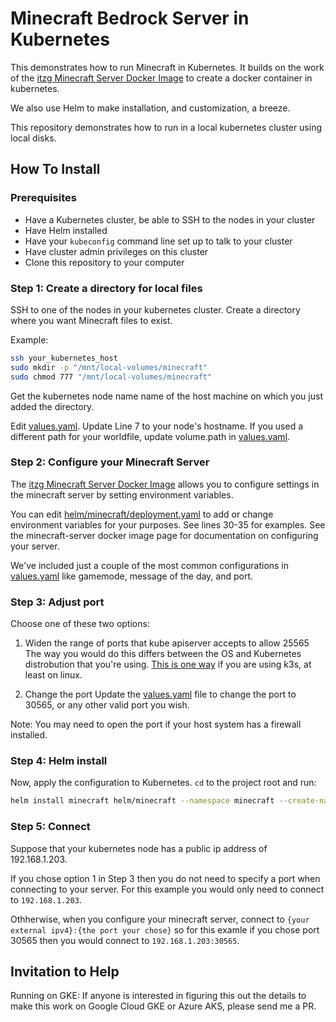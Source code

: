 Minecraft Bedrock Server in Kubernetes
==============

This demonstrates how to run Minecraft in Kubernetes. It builds on the work of 
the [itzg Minecraft Server Docker Image](https://hub.docker.com/r/itzg/minecraft-server/) 
to create a docker container in kubernetes.

We also use Helm to make installation, and customization, a breeze.

This repository demonstrates how to run in a local kubernetes cluster using
local disks. 

How To Install
------

### Prerequisites 
* Have a Kubernetes cluster, be able to SSH to the nodes in your cluster
* Have Helm installed
* Have your `kubeconfig` command line set up to talk to your cluster
* Have cluster admin privileges on this cluster
* Clone this repository to your computer

### Step 1: Create a directory for local files

SSH to one of the nodes in your kubernetes cluster. Create a directory where you want Minecraft files to exist.

Example:

```bash
ssh your_kubernetes_host
sudo mkdir -p "/mnt/local-volumes/minecraft"
sudo chmod 777 "/mnt/local-volumes/minecraft"
```

Get the kubernetes node name name of the host machine
on which you just added the directory.

Edit [values.yaml](helm/minecraft/values.yaml#L7). Update Line 7 to your node's hostname.
If you used a different path for your worldfile, update volume.path in [values.yaml](helm/minecraft/values.yaml#L17).

### Step 2: Configure your Minecraft Server

The [itzg Minecraft Server Docker Image](https://hub.docker.com/r/itzg/minecraft-server/) 
allows you to configure settings in the minecraft
server by setting environment variables. 

You can edit [helm/minecraft/deployment.yaml](helm/minecraft/templates/deployment.yaml#L1) to add or
change environment variables for your purposes. See lines 30-35 for examples. See the minecraft-server docker image page for documentation on configuring your server.

We've included just a couple of the most common configurations in [values.yaml](helm/minecraft/values.yaml#L10) like gamemode, message of the day, and port.

### Step 3: Adjust port

Choose one of these two options:

1. Widen the range of ports that kube apiserver accepts to allow 25565
The way you would do this differs between the OS and Kubernetes distrobution that you're using.
[This is one way](https://github.com/k3s-io/k3s/issues/444#issuecomment-751653917) if you are using k3s, at least on linux.

2. Change the port
Update the [values.yaml](helm/minecraft/values.yaml) file to change the port to 30565, or any other valid port you wish.

Note: You may need to open the port if your host system has a firewall installed.

### Step 4: Helm install

Now, apply the configuration to Kubernetes. `cd` to the project root and run:

```bash
helm install minecraft helm/minecraft --namespace minecraft --create-namespace
```

### Step 5: Connect

Suppose that your kubernetes node has a public ip address of 192.168.1.203.

If you chose option 1 in Step 3 then you do not need to specify a port when connecting to your server. For this example you would only need to connect to `192.168.1.203`.

Othherwise, when you configure your minecraft server, connect to `{your external ipv4}:{the port your chose}` so for this examle if you chose port 30565 then you would connect to `192.168.1.203:30565`.


Invitation to Help
------

Running on GKE: If anyone is interested in figuring this out the details to make this work
on Google Cloud GKE or Azure AKS, please send me a PR.


